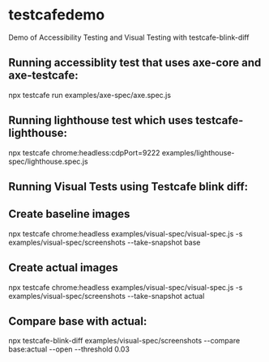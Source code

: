 # testcafedemo
Demo of Accessibility Testing and Visual Testing with testcafe-blink-diff

## Running accessiblity test that uses axe-core and axe-testcafe:
npx testcafe run examples/axe-spec/axe.spec.js

## Running lighthouse test which uses testcafe-lighthouse:
npx testcafe chrome:headless:cdpPort=9222 examples/lighthouse-spec/lighthouse.spec.js

## Running Visual Tests using Testcafe blink diff:

## Create baseline images
npx testcafe chrome:headless examples/visual-spec/visual-spec.js -s examples/visual-spec/screenshots --take-snapshot base

## Create actual images
npx testcafe chrome:headless examples/visual-spec/visual-spec.js -s examples/visual-spec/screenshots --take-snapshot actual

## Compare base with actual:
npx testcafe-blink-diff examples/visual-spec/screenshots --compare base:actual --open --threshold 0.03
